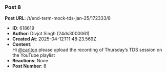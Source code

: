 ### Post 8
**Post URL**: /t/end-term-mock-tds-jan-25/172333/8
- **ID**: 618619
- **Author**: Divjot Singh (24ds3000061)
- **Created At**: 2025-04-12T11:48:23.569Z
- **Content**:  
  Hi <a class="mention" href="/u/carlton">@carlton</a> please upload the recording of Thursday’s TDS session on the YouTube playlist
- **Reactions**: None
- **Post Number**: 8

